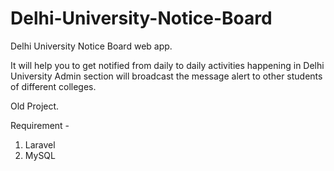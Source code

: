 # Delhi-University-Notice-Board
Delhi University Notice Board web app.

It will help you to get notified from daily to daily activities happening in Delhi University
Admin section will broadcast the message alert to other students of different colleges.

Old Project. 

Requirement -
1. Laravel
2. MySQL 